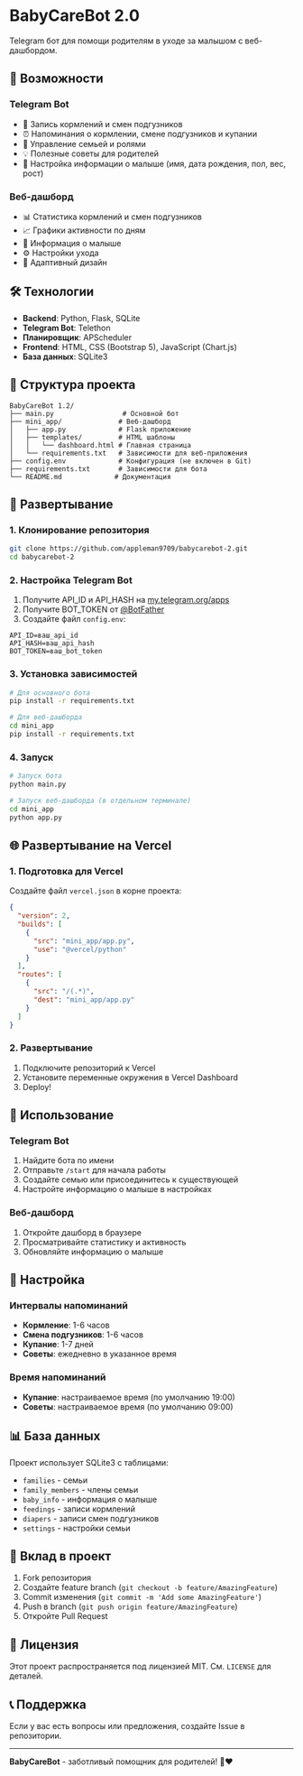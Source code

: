 # BabyCareBot 2.0

Telegram бот для помощи родителям в уходе за малышом с веб-дашбордом.

## 🚀 Возможности

### Telegram Bot
- 📝 Запись кормлений и смен подгузников
- ⏰ Напоминания о кормлении, смене подгузников и купании
- 👥 Управление семьей и ролями
- 💡 Полезные советы для родителей
- 👶 Настройка информации о малыше (имя, дата рождения, пол, вес, рост)

### Веб-дашборд
- 📊 Статистика кормлений и смен подгузников
- 📈 Графики активности по дням
- 👶 Информация о малыше
- ⚙️ Настройки ухода
- 📱 Адаптивный дизайн

## 🛠 Технологии

- **Backend**: Python, Flask, SQLite
- **Telegram Bot**: Telethon
- **Планировщик**: APScheduler
- **Frontend**: HTML, CSS (Bootstrap 5), JavaScript (Chart.js)
- **База данных**: SQLite3

## 📁 Структура проекта

```
BabyCareBot 1.2/
├── main.py                 # Основной бот
├── mini_app/              # Веб-дашборд
│   ├── app.py             # Flask приложение
│   ├── templates/         # HTML шаблоны
│   │   └── dashboard.html # Главная страница
│   └── requirements.txt   # Зависимости для веб-приложения
├── config.env             # Конфигурация (не включен в Git)
├── requirements.txt       # Зависимости для бота
└── README.md             # Документация
```

## 🚀 Развертывание

### 1. Клонирование репозитория
```bash
git clone https://github.com/appleman9709/babycarebot-2.git
cd babycarebot-2
```

### 2. Настройка Telegram Bot
1. Получите API_ID и API_HASH на [my.telegram.org/apps](https://my.telegram.org/apps)
2. Получите BOT_TOKEN от [@BotFather](https://t.me/BotFather)
3. Создайте файл `config.env`:
```env
API_ID=ваш_api_id
API_HASH=ваш_api_hash
BOT_TOKEN=ваш_bot_token
```

### 3. Установка зависимостей
```bash
# Для основного бота
pip install -r requirements.txt

# Для веб-дашборда
cd mini_app
pip install -r requirements.txt
```

### 4. Запуск
```bash
# Запуск бота
python main.py

# Запуск веб-дашборда (в отдельном терминале)
cd mini_app
python app.py
```

## 🌐 Развертывание на Vercel

### 1. Подготовка для Vercel
Создайте файл `vercel.json` в корне проекта:
```json
{
  "version": 2,
  "builds": [
    {
      "src": "mini_app/app.py",
      "use": "@vercel/python"
    }
  ],
  "routes": [
    {
      "src": "/(.*)",
      "dest": "mini_app/app.py"
    }
  ]
}
```

### 2. Развертывание
1. Подключите репозиторий к Vercel
2. Установите переменные окружения в Vercel Dashboard
3. Deploy!

## 📱 Использование

### Telegram Bot
1. Найдите бота по имени
2. Отправьте `/start` для начала работы
3. Создайте семью или присоединитесь к существующей
4. Настройте информацию о малыше в настройках

### Веб-дашборд
1. Откройте дашборд в браузере
2. Просматривайте статистику и активность
3. Обновляйте информацию о малыше

## 🔧 Настройка

### Интервалы напоминаний
- **Кормление**: 1-6 часов
- **Смена подгузников**: 1-6 часов
- **Купание**: 1-7 дней
- **Советы**: ежедневно в указанное время

### Время напоминаний
- **Купание**: настраиваемое время (по умолчанию 19:00)
- **Советы**: настраиваемое время (по умолчанию 09:00)

## 📊 База данных

Проект использует SQLite3 с таблицами:
- `families` - семьи
- `family_members` - члены семьи
- `baby_info` - информация о малыше
- `feedings` - записи кормлений
- `diapers` - записи смен подгузников
- `settings` - настройки семьи

## 🤝 Вклад в проект

1. Fork репозитория
2. Создайте feature branch (`git checkout -b feature/AmazingFeature`)
3. Commit изменения (`git commit -m 'Add some AmazingFeature'`)
4. Push в branch (`git push origin feature/AmazingFeature`)
5. Откройте Pull Request

## 📄 Лицензия

Этот проект распространяется под лицензией MIT. См. `LICENSE` для деталей.

## 📞 Поддержка

Если у вас есть вопросы или предложения, создайте Issue в репозитории.

---

**BabyCareBot** - заботливый помощник для родителей! 👶❤️
